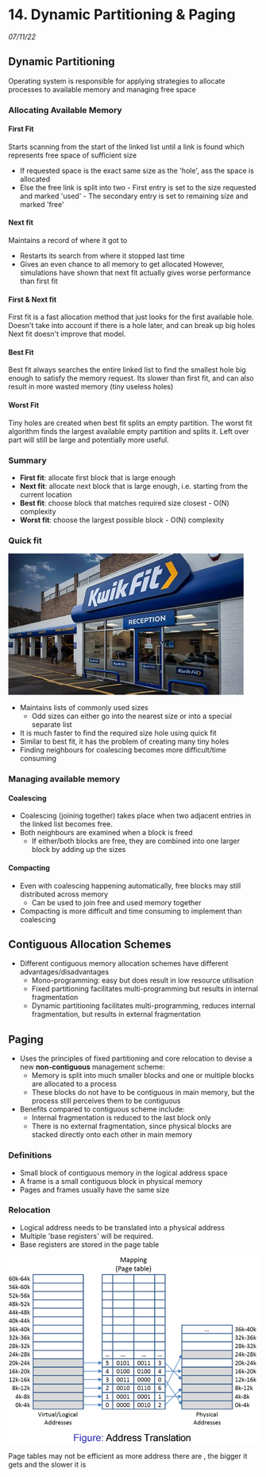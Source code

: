 # 14. Dynamic Partitioning & Paging
_07/11/22_

## Dynamic Partitioning
Operating system is responsible for applying strategies to allocate processes to available memory and managing free space
### Allocating Available Memory
#### First Fit
Starts scanning from the start of the linked list until a link is found which represents free space of sufficient size
- If requested space is the exact same size as the 'hole', ass the space is allocated
- Else the free link is split into two
		- First entry is set to the size requested and marked 'used'
		- The secondary entry is set to remaining size and marked 'free'

#### Next fit
Maintains a record of where it got to
- Restarts its search from where it stopped last time
- Gives an even chance to all memory to get allocated 
However, simulations have shown that next fit actually gives worse performance than first fit

#### First & Next fit
First fit is a fast allocation method that just looks for the first available hole. Doesn't take into account if there is a hole later, and can break up big holes
Next fit doesn't improve that model.
#### Best Fit
Best fit always searches the entire linked list to find the smallest hole big enough to satisfy the memory request. Its slower than first fit, and can also result in more wasted memory (tiny useless holes)
#### Worst Fit
Tiny holes are created when best fit splits an empty partition. The worst fit algorithm finds the largest available empty partition and splits it. Left over part will still be large and potentially more useful. 

### Summary
- **First fit**: allocate first block that is large enough
- **Next fit**: allocate next block that is large enough, i.e. starting from the current location
- **Best fit**: choose block that matches required size closest - O(N) complexity
- **Worst fit**: choose the largest possible block - O(N) complexity 

### Quick fit
![](../_resources/20221107131907.png)
- Maintains lists of commonly used sizes
	- Odd sizes can either go into the nearest size or into a special separate list
- It is much faster to find the required size hole using quick fit
- Similar to best fit, it has the problem of creating many tiny holes
- Finding neighbours for coalescing becomes more difficult/time consuming 

### Managing available memory
#### Coalescing
- Coalescing (joining together) takes place when two adjacent entries in the linked list becomes free.
- Both neighbours are examined when a block is freed
	- If either/both blocks are free, they are combined into one larger block by adding up the sizes
#### Compacting
- Even with coalescing happening automatically, free blocks may still distributed across memory
	- Can be used to join free and used memory together 
- Compacting is more difficult and time consuming to implement than coalescing 

## Contiguous Allocation Schemes
- Different contiguous memory allocation schemes have different advantages/disadvantages
	- Mono-programming: easy but does result in low resource utilisation
	- Fixed partitioning facilitates multi-programming but results in internal fragmentation
	- Dynamic partitioning facilitates multi-programming, reduces internal fragmentation, but results in external fragmentation
## Paging
- Uses the principles of fixed partitioning and core relocation to devise a new **non-contiguous** management scheme:
	- Memory is split into much smaller blocks and one or multiple blocks are allocated to a process
	- These blocks do not have to be contiguous in main memory, but the process still perceives them to be contiguous
- Benefits compared to contiguous scheme include:
	- Internal fragmentation is reduced to the last block only
	- There is no external fragmentation, since physical blocks are stacked directly onto each other in main memory
### Definitions
- Small block of contiguous memory in the logical address space
- A frame is a small contiguous block in physical memory
- Pages and frames usually have the same size

### Relocation
- Logical address needs to be translated into a physical address
- Multiple 'base registers' will be required.
- Base registers are stored in the page table

 ![](../_resources/20221107151513.png)

Page tables may not be efficient as more address there are , the bigger it gets and the slower it is